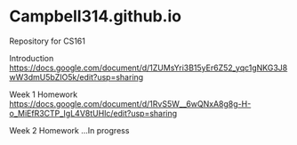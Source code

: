# Campbell314.github.io
Repository for CS161

Introduction
https://docs.google.com/document/d/1ZUMsYri3B15yEr6Z52_yqc1gNKG3J8wW3dmU5bZIO5k/edit?usp=sharing

Week 1 Homework
https://docs.google.com/document/d/1RvS5W__6wQNxA8g8g-H-o_MiEfR3CTP_IgL4V8tUHlc/edit?usp=sharing

Week 2 Homework
...In progress

